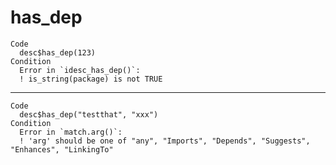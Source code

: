 # has_dep

    Code
      desc$has_dep(123)
    Condition
      Error in `idesc_has_dep()`:
      ! is_string(package) is not TRUE

---

    Code
      desc$has_dep("testthat", "xxx")
    Condition
      Error in `match.arg()`:
      ! 'arg' should be one of "any", "Imports", "Depends", "Suggests", "Enhances", "LinkingTo"

